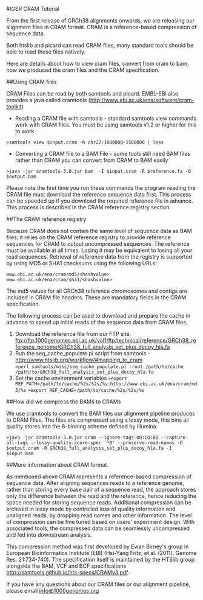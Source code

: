 #IGSR CRAM Tutorial

From the first release of GRCh38 alignments onwards, we are releasing our alignment files in CRAM format. CRAM is a reference-based compression of sequence data. 

Both htslib and picard can read CRAM files, many standard tools should be able to read these files natively. 

Here are details about how to view cram files, convert from cram to bam, how we produced the cram files and the CRAM specification.

##Using CRAM files

CRAM Files can be read by both samtools and picard. EMBL-EBI also provides a java called cramtools (http://www.ebi.ac.uk/ena/software/cram-toolkit)

- Reading a CRAM file with samtools - standard samtools view commands work with CRAM files. You must be using samtools v1.2 or higher for this to work

`>samtools view $input.cram -h chr22:1000000-1500000 | less`

- Converting a CRAM file to a BAM File - some tools still need BAM files rather than CRAM you can convert from CRAM to BAM easily

`>java -jar cramtools-3.0.jar bam  -I $input.cram -R $reference.fa -O $output.bam`

Please note the first time you run these commands the program reading the CRAM file must download the reference sequence data first. This process can be speeded up if you download the required reference file in advance. This process is described in the CRAM reference registry section.

##The CRAM reference registry

Because CRAM does not contain the same level of sequence data as BAM files, it relies on the CRAM reference registry to provide reference sequences for CRAM to output uncompressed sequences.  The reference must be available at all times. Losing it may be equivalent to losing all your read sequences. Retrieval of reference data from the registry is supported by using MD5 or SHA1 checksums using the following URLs:

`www.ebi.ac.uk/ena/cram/md5/<hashvalue>`
`www.ebi.ac.uk/ena/cram/sha1/<hashvalue>`

The md5 values for all GRCh38 reference chromosomes and contigs are included in CRAM file headers. These are mandatory fields in the CRAM specification.  

The following process can be used to download and prepare the cache in advance to speed up initial reads of the sequence data from CRAM files. 

1. Download the reference file from our FTP site. ftp://ftp.1000genomes.ebi.ac.uk/vol1/ftp/technical/reference/GRCh38_reference_genome/GRCh38_full_analysis_set_plus_decoy_hla.fa
2. Run the seq_cache_populate.pl script from samtools - http://www.htslib.org/workflow/#mapping_to_cram  
`>perl samtools/misc/seq_cache_populate.pl -root /path/to/cache /path/to/GRCh38_full_analysis_set_plus_decoy_hla.fa`
3. Set the cache environment variables 
`>export REF_PATH=/path/to/cache/%2s/%2s/%s:http://www.ebi.ac.uk/ena/cram/md5/%s`
`>export REF_CACHE=/path/to/cache/%2s/%2s/%s`

##How did we compress the BAMs to CRAMs

We use cramtools to convert the BAM files our alignment pipeline produces to CRAM Files. The files are compressed using a lossy mode, this bins all quality stores into the 8-binning scheme defined by Illumina.

`>java -jar cramtools-3.0.jar cram --ignore-tags OQ:CQ:BQ --capture-all-tags --lossy-quality-score-spec '*8' --preserve-read-names -O $output.cram -R GRCh38_full_analysis_set_plus_decoy_hla.fa -I $input.bam`

##More information about CRAM format.

As mentioned above CRAM represents a reference-based compression of sequence data. After aligning sequences reads to a reference genome, rather than storing every base pair of a sequence read, the approach stores only the difference between the read and the reference, hence reducing the space needed for storing sequence reads.  Additional compression can be archived in lossy mode by controlled loss of quality information and unaligned reads, by dropping read names and other information. The level of compression can be fine tuned based on users' experiment design. With associated tools, the compressed data can be seamlessly uncompressed and fed into downstream analysis.

This compression method was first developed by Ewan Birney's group in European Bioinformatics Institute (EBI) (Hsi-Yang Fritz, et al. (2011). Genome Res. 21:734-740).  The specification itself is maintained by the HTSlib group alongside the BAM, VCF and BCF specifications http://samtools.github.io/hts-specs/CRAMv3.pdf.

If you have any questions about our CRAM files or our alignment pipeline, please email info@1000genomes.org

